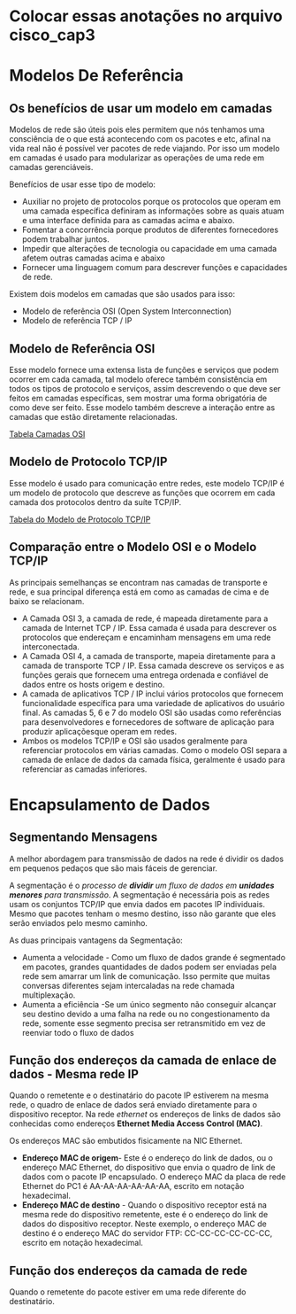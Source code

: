 # Colocar essas anotações no arquivo **cisco_cap3**

# Modelos De Referência

## Os benefícios de usar um modelo em camadas

Modelos de rede são úteis pois eles permitem que nós tenhamos uma consciência de o que está acontecendo com os pacotes e etc, afinal na vida real não é possível ver pacotes de rede viajando.
Por isso um modelo em camadas é usado para modularizar as operações de uma rede em camadas gerenciáveis.

Benefícios de usar esse tipo de modelo:
 * Auxiliar no projeto de protocolos porque os protocolos que operam em uma camada específica definiram as  informações sobre as quais atuam e uma interface definida para as camadas acima e abaixo.
 * Fomentar a concorrência porque produtos de diferentes fornecedores podem trabalhar juntos.
 * Impedir que alterações de tecnologia ou capacidade em uma camada afetem outras camadas acima e abaixo
 * Fornecer uma linguagem comum para descrever funções e capacidades de rede.

Existem dois modelos em camadas que são usados para isso:

 * Modelo de referência OSI (Open System Interconnection)
 * Modelo de referência TCP / IP

## Modelo de Referência OSI

Esse modelo fornece uma extensa lista de funções e serviços que podem ocorrer em cada camada, tal modelo oferece também consistência em todos os tipos de protocolo e serviços, assim descrevendo o que deve ser feitos em camadas específicas, sem mostrar uma forma obrigatória de como deve ser feito.
Esse modelo também descreve a interação entre as camadas que estão diretamente relacionadas. 

[Tabela Camadas OSI](../imagens/tblCamadasOSI.png)

## Modelo de Protocolo TCP/IP

Esse modelo é usado para comunicação entre redes, este modelo TCP/IP é um modelo de protocolo que descreve as funções que ocorrem em cada camada dos protocolos dentro da suíte TCP/IP.

[Tabela do Modelo de Protocolo TCP/IP](../imagens/tblModelTCPIP.png)

## Comparação entre o Modelo OSI e o Modelo TCP/IP

As principais semelhanças se encontram nas camadas de transporte e rede, e sua principal diferença está em como as camadas de cima e de baixo se relacionam.

 * A Camada OSI 3, a camada de rede, é mapeada diretamente para a camada de Internet TCP / IP. Essa camada é usada para descrever os protocolos que endereçam e encaminham mensagens em uma rede interconectada.
 * A Camada OSI 4, a camada de transporte, mapeia diretamente para a camada de transporte TCP / IP. Essa camada descreve os serviços e as funções gerais que fornecem uma entrega ordenada e confiável de dados entre os hosts origem e destino.
 * A camada de aplicativos TCP / IP inclui vários protocolos que fornecem funcionalidade específica para uma variedade de aplicativos do usuário final. As camadas 5, 6 e 7 do modelo OSI são usadas como referências para desenvolvedores e fornecedores de software de aplicação para produzir aplicaçõesque operam em redes.
 * Ambos os modelos TCP/IP e OSI são usados geralmente para referenciar protocolos em várias camadas. Como o modelo OSI separa a camada de enlace de dados da camada física, geralmente é usado para referenciar as camadas inferiores.

# Encapsulamento de Dados

## Segmentando Mensagens

A melhor abordagem para transmissão de dados na rede é dividir os dados em pequenos pedaços que são mais fáceis de gerenciar.

A segmentação é o _processo de **dividir** um fluxo de dados em **unidades menores** para transmissão_.
A segmentação é necessária pois as redes usam os conjuntos TCP/IP que envia dados em pacotes IP individuais.
Mesmo que pacotes tenham o mesmo destino, isso não garante que eles serão enviados pelo mesmo caminho.

As duas principais vantagens da Segmentação:

 * Aumenta a velocidade - Como um fluxo de dados grande é segmentado em pacotes, grandes quantidades de dados podem ser enviadas pela rede sem amarrar um link de comunicação. Isso permite que muitas conversas diferentes sejam intercaladas na rede chamada multiplexação.
 * Aumenta a eficiência -Se um único segmento não conseguir alcançar seu destino devido a uma falha na rede ou no congestionamento da rede, somente esse segmento precisa ser retransmitido em vez de reenviar todo o fluxo de dados



## Função dos endereços da camada de enlace de dados - Mesma rede IP

Quando o remetente e o destinatário do pacote IP estiverem na mesma rede, o quadro de enlace de dados será enviado diretamente para o dispositivo receptor.
Na rede _ethernet_ os endereços de links de dados são conhecidas como endereços **Ethernet Media Access Control (MAC)**.

Os endereços MAC são embutidos fisicamente na NIC Ethernet.

 * **Endereço MAC de origem**- Este é o endereço do link de dados, ou o endereço MAC Ethernet, do dispositivo que envia o quadro de link de dados com o pacote IP encapsulado. O endereço MAC da placa de rede Ethernet do PC1 é AA-AA-AA-AA-AA-AA, escrito em notação hexadecimal.
 * **Endereço MAC de destino** - Quando o dispositivo receptor está na mesma rede do dispositivo remetente, este é o endereço do link de dados do dispositivo receptor. Neste exemplo, o endereço MAC de destino é o endereço MAC do servidor FTP: CC-CC-CC-CC-CC-CC, escrito em notação hexadecimal.

## Função dos endereços da camada de rede

Quando o remetente do pacote estiver em uma rede diferente do destinatário.